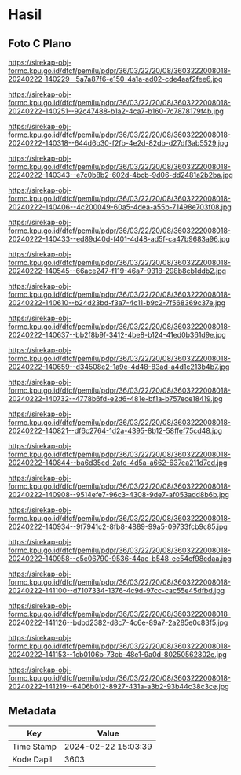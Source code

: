 # Hasil

## Foto C Plano

https://sirekap-obj-formc.kpu.go.id/dfcf/pemilu/pdpr/36/03/22/20/08/3603222008018-20240222-140229--5a7a87f6-e150-4a1a-ad02-cde4aaf2fee6.jpg

https://sirekap-obj-formc.kpu.go.id/dfcf/pemilu/pdpr/36/03/22/20/08/3603222008018-20240222-140251--92c47488-b1a2-4ca7-b160-7c7878179f4b.jpg

https://sirekap-obj-formc.kpu.go.id/dfcf/pemilu/pdpr/36/03/22/20/08/3603222008018-20240222-140318--644d6b30-f2fb-4e2d-82db-d27df3ab5529.jpg

https://sirekap-obj-formc.kpu.go.id/dfcf/pemilu/pdpr/36/03/22/20/08/3603222008018-20240222-140343--e7c0b8b2-602d-4bcb-9d06-dd2481a2b2ba.jpg

https://sirekap-obj-formc.kpu.go.id/dfcf/pemilu/pdpr/36/03/22/20/08/3603222008018-20240222-140406--4c200049-60a5-4dea-a55b-71498e703f08.jpg

https://sirekap-obj-formc.kpu.go.id/dfcf/pemilu/pdpr/36/03/22/20/08/3603222008018-20240222-140433--ed89d40d-f401-4d48-ad5f-ca47b9683a96.jpg

https://sirekap-obj-formc.kpu.go.id/dfcf/pemilu/pdpr/36/03/22/20/08/3603222008018-20240222-140545--66ace247-f119-46a7-9318-298b8cb1ddb2.jpg

https://sirekap-obj-formc.kpu.go.id/dfcf/pemilu/pdpr/36/03/22/20/08/3603222008018-20240222-140610--b24d23bd-f3a7-4c11-b9c2-7f568369c37e.jpg

https://sirekap-obj-formc.kpu.go.id/dfcf/pemilu/pdpr/36/03/22/20/08/3603222008018-20240222-140637--bb2f8b9f-3412-4be8-b124-41ed0b361d9e.jpg

https://sirekap-obj-formc.kpu.go.id/dfcf/pemilu/pdpr/36/03/22/20/08/3603222008018-20240222-140659--d34508e2-1a9e-4d48-83ad-a4d1c213b4b7.jpg

https://sirekap-obj-formc.kpu.go.id/dfcf/pemilu/pdpr/36/03/22/20/08/3603222008018-20240222-140732--4778b6fd-e2d6-481e-bf1a-b757ece18419.jpg

https://sirekap-obj-formc.kpu.go.id/dfcf/pemilu/pdpr/36/03/22/20/08/3603222008018-20240222-140821--df6c2764-1d2a-4395-8b12-58ffef75cd48.jpg

https://sirekap-obj-formc.kpu.go.id/dfcf/pemilu/pdpr/36/03/22/20/08/3603222008018-20240222-140844--ba6d35cd-2afe-4d5a-a662-637ea211d7ed.jpg

https://sirekap-obj-formc.kpu.go.id/dfcf/pemilu/pdpr/36/03/22/20/08/3603222008018-20240222-140908--9514efe7-96c3-4308-9de7-af053add8b6b.jpg

https://sirekap-obj-formc.kpu.go.id/dfcf/pemilu/pdpr/36/03/22/20/08/3603222008018-20240222-140934--9f7941c2-8fb8-4889-99a5-09733fcb9c85.jpg

https://sirekap-obj-formc.kpu.go.id/dfcf/pemilu/pdpr/36/03/22/20/08/3603222008018-20240222-140958--c5c06790-9536-44ae-b548-ee54cf98cdaa.jpg

https://sirekap-obj-formc.kpu.go.id/dfcf/pemilu/pdpr/36/03/22/20/08/3603222008018-20240222-141100--d7107334-1376-4c9d-97cc-cac55e45dfbd.jpg

https://sirekap-obj-formc.kpu.go.id/dfcf/pemilu/pdpr/36/03/22/20/08/3603222008018-20240222-141126--bdbd2382-d8c7-4c6e-89a7-2a285e0c83f5.jpg

https://sirekap-obj-formc.kpu.go.id/dfcf/pemilu/pdpr/36/03/22/20/08/3603222008018-20240222-141153--1cb0106b-73cb-48e1-9a0d-80250562802e.jpg

https://sirekap-obj-formc.kpu.go.id/dfcf/pemilu/pdpr/36/03/22/20/08/3603222008018-20240222-141219--6406b012-8927-431a-a3b2-93b44c38c3ce.jpg


## Metadata

| Key        | Value               |
| ---------- | ------------------- |
| Time Stamp | 2024-02-22 15:03:39 |
| Kode Dapil | 3603                |



